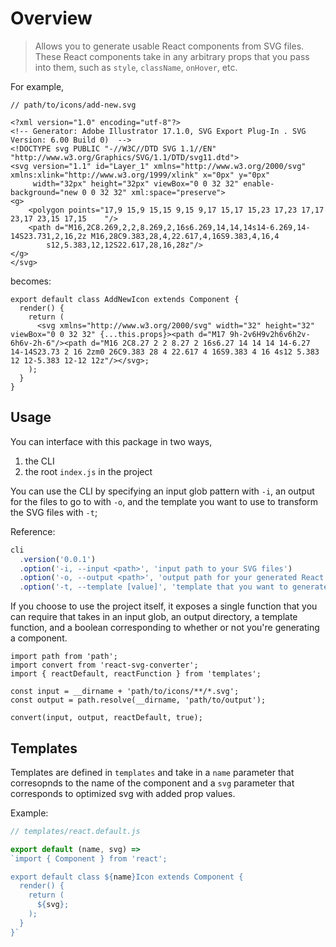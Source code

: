 # Overview

> Allows you to generate usable React components from SVG files. These React components take in any arbitrary props that you pass into them, such as `style`, `className`, `onHover`, etc.

For example,

```
// path/to/icons/add-new.svg

<?xml version="1.0" encoding="utf-8"?>
<!-- Generator: Adobe Illustrator 17.1.0, SVG Export Plug-In . SVG Version: 6.00 Build 0)  -->
<!DOCTYPE svg PUBLIC "-//W3C//DTD SVG 1.1//EN" "http://www.w3.org/Graphics/SVG/1.1/DTD/svg11.dtd">
<svg version="1.1" id="Layer_1" xmlns="http://www.w3.org/2000/svg" xmlns:xlink="http://www.w3.org/1999/xlink" x="0px" y="0px"
     width="32px" height="32px" viewBox="0 0 32 32" enable-background="new 0 0 32 32" xml:space="preserve">
<g>
    <polygon points="17,9 15,9 15,15 9,15 9,17 15,17 15,23 17,23 17,17 23,17 23,15 17,15    "/>
    <path d="M16,2C8.269,2,2,8.269,2,16s6.269,14,14,14s14-6.269,14-14S23.731,2,16,2z M16,28C9.383,28,4,22.617,4,16S9.383,4,16,4
        s12,5.383,12,12S22.617,28,16,28z"/>
</g>
</svg>
```

becomes:

```
export default class AddNewIcon extends Component {
  render() {
    return (
      <svg xmlns="http://www.w3.org/2000/svg" width="32" height="32" viewBox="0 0 32 32" {...this.props}><path d="M17 9h-2v6H9v2h6v6h2v-6h6v-2h-6"/><path d="M16 2C8.27 2 2 8.27 2 16s6.27 14 14 14 14-6.27 14-14S23.73 2 16 2zm0 26C9.383 28 4 22.617 4 16S9.383 4 16 4s12 5.383 12 12-5.383 12-12 12z"/></svg>;
    );
  }
}
```

## Usage

You can interface with this package in two ways,

1. the CLI
2. the root `index.js` in the project

You can use the CLI by specifying an input glob pattern with `-i`, an output for the files to go to with `-o`, and the template you want to use to transform the SVG files with `-t`;

Reference:

```js
cli
  .version('0.0.1')
  .option('-i, --input <path>', 'input path to your SVG files')
  .option('-o, --output <path>', 'output path for your generated React components')
  .option('-t, --template [value]', 'template that you want to generate [reactDefault, reactFunction]')
```

If you choose to use the project itself, it exposes a single function that you can require that takes in an input glob, an output directory, a template function, and a boolean corresponding to whether or not you're generating a component.

```
import path from 'path';
import convert from 'react-svg-converter';
import { reactDefault, reactFunction } from 'templates';

const input = __dirname + 'path/to/icons/**/*.svg';
const output = path.resolve(__dirname, 'path/to/output');

convert(input, output, reactDefault, true);
```

## Templates

Templates are defined in `templates` and take in a `name` parameter that corresopnds to the name of the component and a `svg` parameter that corresponds to optimized svg with added prop values.

Example:

```js
// templates/react.default.js

export default (name, svg) =>
`import { Component } from 'react';

export default class ${name}Icon extends Component {
  render() {
    return (
      ${svg};
    );
  }
}`
```

